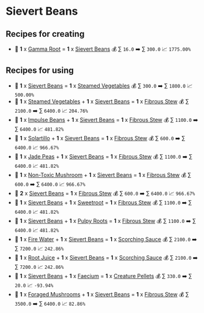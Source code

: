 # Sievert Beans

## Recipes for creating

* 🍳 **1** x [Gamma Root](<Gamma Root.md>) = **1** x [Sievert Beans](<Sievert Beans.md>) 💰 ∑ `16.0` ➡️ ∑ `300.0` 📈 `1775.00%`


## Recipes for using

* 🍳 **1** x [Sievert Beans](<Sievert Beans.md>) = **1** x [Steamed Vegetables](<Steamed Vegetables.md>) 💰 ∑ `300.0` ➡️ ∑ `1800.0` 📈 `500.00%`
* 🍳 **1** x [Steamed Vegetables](<Steamed Vegetables.md>) + **1** x [Sievert Beans](<Sievert Beans.md>) = **1** x [Fibrous Stew](<Fibrous Stew.md>) 💰 ∑ `2100.0` ➡️ ∑ `6400.0` 📈 `204.76%`
* 🍳 **1** x [Impulse Beans](<Impulse Beans.md>) + **1** x [Sievert Beans](<Sievert Beans.md>) = **1** x [Fibrous Stew](<Fibrous Stew.md>) 💰 ∑ `1100.0` ➡️ ∑ `6400.0` 📈 `481.82%`
* 🍳 **1** x [Solartillo](<Solartillo.md>) + **1** x [Sievert Beans](<Sievert Beans.md>) = **1** x [Fibrous Stew](<Fibrous Stew.md>) 💰 ∑ `600.0` ➡️ ∑ `6400.0` 📈 `966.67%`
* 🍳 **1** x [Jade Peas](<Jade Peas.md>) + **1** x [Sievert Beans](<Sievert Beans.md>) = **1** x [Fibrous Stew](<Fibrous Stew.md>) 💰 ∑ `1100.0` ➡️ ∑ `6400.0` 📈 `481.82%`
* 🍳 **1** x [Non-Toxic Mushroom](<Non-Toxic Mushroom.md>) + **1** x [Sievert Beans](<Sievert Beans.md>) = **1** x [Fibrous Stew](<Fibrous Stew.md>) 💰 ∑ `600.0` ➡️ ∑ `6400.0` 📈 `966.67%`
* 🍳 **2** x [Sievert Beans](<Sievert Beans.md>) = **1** x [Fibrous Stew](<Fibrous Stew.md>) 💰 ∑ `600.0` ➡️ ∑ `6400.0` 📈 `966.67%`
* 🍳 **1** x [Sievert Beans](<Sievert Beans.md>) + **1** x [Sweetroot](<Sweetroot.md>) = **1** x [Fibrous Stew](<Fibrous Stew.md>) 💰 ∑ `1100.0` ➡️ ∑ `6400.0` 📈 `481.82%`
* 🍳 **1** x [Sievert Beans](<Sievert Beans.md>) + **1** x [Pulpy Roots](<Pulpy Roots.md>) = **1** x [Fibrous Stew](<Fibrous Stew.md>) 💰 ∑ `1100.0` ➡️ ∑ `6400.0` 📈 `481.82%`
* 🍳 **1** x [Fire Water](<Fire Water.md>) + **1** x [Sievert Beans](<Sievert Beans.md>) = **1** x [Scorching Sauce](<Scorching Sauce.md>) 💰 ∑ `2100.0` ➡️ ∑ `7200.0` 📈 `242.86%`
* 🍳 **1** x [Root Juice](<Root Juice.md>) + **1** x [Sievert Beans](<Sievert Beans.md>) = **1** x [Scorching Sauce](<Scorching Sauce.md>) 💰 ∑ `2100.0` ➡️ ∑ `7200.0` 📈 `242.86%`
* 🍳 **1** x [Sievert Beans](<Sievert Beans.md>) + **1** x [Faecium](<Faecium.md>) = **1** x [Creature Pellets](<Creature Pellets.md>) 💰 ∑ `330.0` ➡️ ∑ `20.0` 📈 `-93.94%`
* 🍳 **1** x [Foraged Mushrooms](<Foraged Mushrooms.md>) + **1** x [Sievert Beans](<Sievert Beans.md>) = **1** x [Fibrous Stew](<Fibrous Stew.md>) 💰 ∑ `3500.0` ➡️ ∑ `6400.0` 📈 `82.86%`
